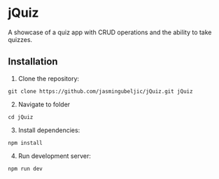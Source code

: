 # jQuiz

A showcase of a quiz app with CRUD operations and the ability to take quizzes.

## Installation

1. Clone the repository:

```terminal
git clone https://github.com/jasmingubeljic/jQuiz.git jQuiz
```

2. Navigate to folder

```terminal
cd jQuiz
```

3. Install dependencies:

```terminal
npm install
```

4. Run development server:

```terminal
npm run dev
```
